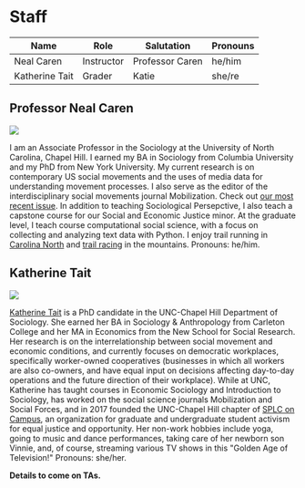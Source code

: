 # Staff

| Name           | Role       | Salutation      | Pronouns |
|----------------|------------|-----------------|----------|
| Neal Caren     | Instructor | Professor Caren | he/him   |
| Katherine Tait | Grader     | Katie           | she/re   |


## Professor Neal Caren
![](https://nealcaren.org/author/admin/avatar_hu36f865199475b96e468b8f9ca317e609_591545_250x250_fill_q90_lanczos_center.jpg)

I am an Associate Professor in the Sociology at the University of North Carolina, Chapel Hill. I earned my BA in Sociology from Columbia University and my PhD from New York University. My current research is on contemporary US social movements and the uses of media data for understanding movement processes. I also serve as the editor of the interdisciplinary social movements journal Mobilization. Check out [our most recent issue](https://mobilizationjournal.org/toc/maiq/24/1). In addition to teaching Sociological Persepctive, I also teach a capstone course for our Social and Economic Justice minor. At the graduate level, I teach course computational social science, with a focus on collecting and analyzing text data with Python. I enjoy trail running in [Carolina North](https://facilities.unc.edu/operations/grounds-services/carolina-north-forest/) and [trail racing](https://ultrasignup.com/results_participant.aspx?fname=Neal&lname=Caren) in the mountains. Pronouns: he/him.

## Katherine Tait
![](http://katherinetait.web.unc.edu/files/2019/05/Katherine-Tait.jpeg)

[Katherine Tait](http://katherinetait.web.unc.edu/) is a PhD candidate in the UNC-Chapel Hill Department of Sociology. She earned her BA in Sociology & Anthropology from Carleton College and her MA in Economics from the New School for Social Research. Her research is on the interrelationship between social movement and economic conditions, and currently focuses on democratic workplaces, specifically worker-owned cooperatives (businesses in which all workers are also co-owners, and have equal input on decisions affecting day-to-day operations and the future direction of their workplace). While at UNC, Katherine has taught courses in Economic Sociology and Introduction to Sociology, has worked on the social science journals Mobilization and Social Forces, and in 2017 founded the UNC-Chapel Hill chapter of [SPLC on Campus](https://www.splcenter.org/), an organization for graduate and undergraduate student activism for equal justice and opportunity. Her non-work hobbies include yoga, going to music and dance performances, taking care of her newborn son Vinnie, and, of course, streaming various TV shows in this "Golden Age of Television!" Pronouns: she/her.


**Details to come on TAs.**
